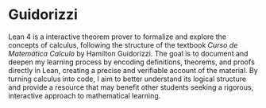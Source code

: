 # Guidorizzi

Lean 4 is a interactive theorem prover to formalize and explore the concepts of calculus, following the structure of the textbook *Curso de Matemática Calculo* by Hamilton Guidorizzi. The goal is to document and deepen my learning process by encoding definitions, theorems, and proofs directly in Lean, creating a precise and verifiable account of the material. By turning calculus into code, I aim to better understand its logical structure and provide a resource that may benefit other students seeking a rigorous, interactive approach to mathematical learning.
